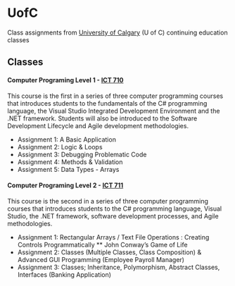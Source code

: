 # UofC
Class assignments from [University of Calgary](https://conted.ucalgary.ca/) (U of C) continuing education classes

## Classes

#### Computer Programing Level 1 - [ICT 710](https://conted.ucalgary.ca/search/publicCourseSearchDetails.do?method=load&courseId=11822528) 
This course is the first in a series of three computer programming courses that introduces students to the fundamentals of the C# programming language, the Visual Studio Integrated Development Environment and the .NET framework. Students will also be introduced to the Software Development Lifecycle and Agile development methodologies.

* Assignment 1: A Basic Application    
* Assignment 2: Logic & Loops   
* Assignment 3: Debugging Problematic Code   
* Assignment 4: Methods & Validation  
* Assignment 5: Data Types - Arrays   

#### Computer Programing Level 2 - [ICT 711](https://conted.ucalgary.ca/search/publicCourseSearchDetails.do?method=load&courseId=11822535) 
This course is the second in a series of three computer programming courses that introduces students to the C# programming language, Visual Studio, the .NET framework, software development processes, and Agile methodologies.

* Assignment 1: Rectangular Arrays / Text File Operations : Creating Controls Programmatically 
** John Conway’s Game of Life
* Assignment 2: Classes (Multiple Classes, Class Composition) & Advanced GUI Programming (Employee Payroll Manager)   
* Assignment 3: Classes; Inheritance, Polymorphism, Abstract Classes, Interfaces (Banking Application)   
